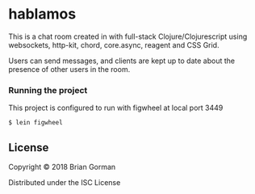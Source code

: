 # hablamos

This is a chat room created in with full-stack Clojure/Clojurescript
using websockets, http-kit, chord, core.async, reagent and CSS Grid.

Users can send messages, and clients are kept up to date about the presence
of other users in the room.

### Running the project

This project is configured to run with figwheel at local port 3449

    $ lein figwheel 


## License

Copyright © 2018 Brian Gorman 

Distributed under the ISC License 
